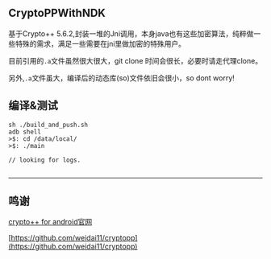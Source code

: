 ## CryptoPPWithNDK
基于Crypto++ 5.6.2,封装一堆的Jni调用，本身java也有这些加密算法，纯粹做一些特殊的需求，满足一些需要在jni里做加密的特殊用户。


目前引用的`.a`文件虽然很大很大，git clone 时间会很长，必要时请走代理clone。

另外,`.a`文件虽大，编译后的动态库(so)文件依旧会很小，so dont worry!

## 编译&测试
```
sh ./build_and_push.sh
adb shell 
>$: cd /data/local/ 
>$: ./main

// looking for logs.  


```



-------
## 鸣谢

[crypto++ for android官网](https://www.cryptopp.com/wiki/Android_(Command_Line)#setenv-android.sh)

[https://github.com/weidai11/cryptopp](https://github.com/weidai11/cryptopp)




